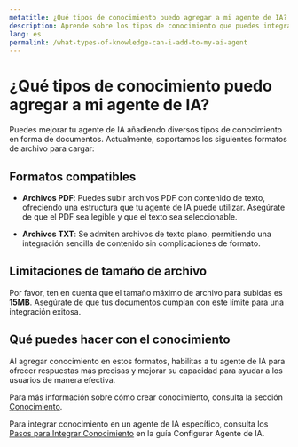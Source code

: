 ```yaml
---
metatitle: ¿Qué tipos de conocimiento puedo agregar a mi agente de IA? | FAQ | Guía del usuario de FabriXAI
description: Aprende sobre los tipos de conocimiento que puedes integrar en tu agente de IA y los formatos de archivo compatibles.
lang: es
permalink: /what-types-of-knowledge-can-i-add-to-my-ai-agent
---
```


# ¿Qué tipos de conocimiento puedo agregar a mi agente de IA?

Puedes mejorar tu agente de IA añadiendo diversos tipos de conocimiento en forma de documentos. Actualmente, soportamos los siguientes formatos de archivo para cargar:

## Formatos compatibles

- **Archivos PDF**: Puedes subir archivos PDF con contenido de texto, ofreciendo una estructura que tu agente de IA puede utilizar. Asegúrate de que el PDF sea legible y que el texto sea seleccionable.
  
- **Archivos TXT**: Se admiten archivos de texto plano, permitiendo una integración sencilla de contenido sin complicaciones de formato.

## Limitaciones de tamaño de archivo

Por favor, ten en cuenta que el tamaño máximo de archivo para subidas es **15MB**. Asegúrate de que tus documentos cumplan con este límite para una integración exitosa.

## Qué puedes hacer con el conocimiento

Al agregar conocimiento en estos formatos, habilitas a tu agente de IA para ofrecer respuestas más precisas y mejorar su capacidad para ayudar a los usuarios de manera efectiva.

Para más información sobre cómo crear conocimiento, consulta la sección [Conocimiento](/es-es/knowledge/).

Para integrar conocimiento en un agente de IA específico, consulta los [Pasos para Integrar Conocimiento](/es-es/configure-ai-agent/#knowledge) en la guía Configurar Agente de IA.